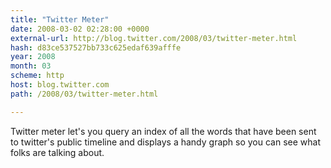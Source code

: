 ```yaml
---
title: "Twitter Meter"
date: 2008-03-02 02:28:00 +0000
external-url: http://blog.twitter.com/2008/03/twitter-meter.html
hash: d83ce537527bb733c625edaf639afffe
year: 2008
month: 03
scheme: http
host: blog.twitter.com
path: /2008/03/twitter-meter.html

---
```


Twitter meter let's you query an index of all the words that have been sent to twitter's public timeline and displays a handy graph so you can see what folks are talking about.
